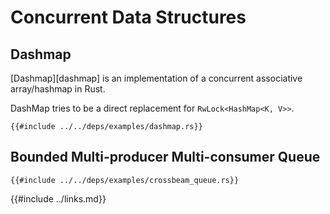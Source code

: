 # Concurrent Data Structures

## Dashmap

[Dashmap][dashmap] is an implementation of a concurrent associative array/hashmap in Rust.

DashMap tries to be a direct replacement for `RwLock<HashMap<K, V>>`.

```rust,editable,ignore,noplayground
{{#include ../../deps/examples/dashmap.rs}}
```

## Bounded Multi-producer Multi-consumer Queue

```rust,editable,ignore,mdbook-runnable
{{#include ../../deps/examples/crossbeam_queue.rs}}
```

{{#include ../links.md}}

